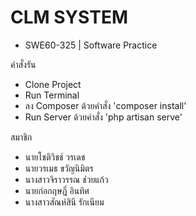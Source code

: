 # CLM SYSTEM
- SWE60-325 | Software Practice

คำสั่งรัน
- Clone Project 
- Run Terminal
- ลง Composer ด้วยคำสั่ง 'composer install'
- Run Server ด้วยคำสั่ง 'php artisan serve'

สมาชิก
- นายโชติวิชช์  วรเดช
- นายวรเมธ   ขวัญนิมิตร
- นางสาวจิราวรรณ   ช่วยแก้ว
- นายก่อกฤษฎิ์ อินทิศ
- นางสาวสัณห์สินี รักเนียม
